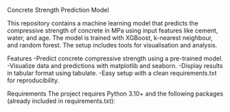 Concrete Strength Prediction Model

This repository contains a machine learning model that predicts the compressive strength of concrete in MPa using input features like cement, water, and age. The model is trained with XGBoost, k-nearest neighbour, and random forest. The setup includes tools for visualisation and analysis.

Features
-Predict concrete compressive strength using a pre-trained model.
-Visualize data and predictions with matplotlib and seaborn.
-Display results in tabular format using tabulate.
-Easy setup with a clean requirements.txt for reproducibility.

Requirements
The project requires Python 3.10+ and the following packages (already included in requirements.txt):
